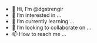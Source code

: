 - 👋 Hi, I’m @dgstrengir
- 👀 I’m interested in ...
- 🌱 I’m currently learning ...
- 💞️ I’m looking to collaborate on ...
- 📫 How to reach me ...

<!---
dgstrengir/dgstrengir is a ✨ special ✨ repository because its `README.md` (this file) appears on your GitHub profile.
You can click the Preview link to take a look at your changes.
--->

